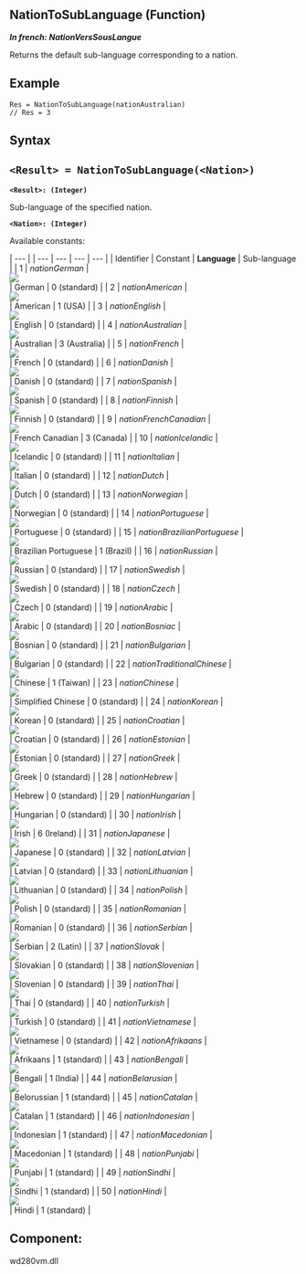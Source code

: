 


## NationToSubLanguage (Function)

***In french: NationVersSousLangue***



<a name="XUse"></a>
<a name="Use"></a>
<a name="description"></a>
Returns the default sub-language corresponding to a nation.
<a name="Example1"></a>
<a name="sample_code"></a>

## Example


```wl
Res = NationToSubLanguage(nationAustralian)
// Res = 3
```

<a name="XSYNTAX"></a>

## Syntax
<a name="SYNTAX1"></a>

`<Result> = NationToSubLanguage(<Nation>)`
---

**`<Result>: (Integer)`**

Sub-language of the specified nation. 

**`<Nation>: (Integer)`**

Available constants:


   | --- |
| --- | --- | --- | --- |
| Identifier | Constant | **Language** | Sub-language |
| 1 | *nationGerman* | <br>![](https://doc.pcsoft.fr/en-US/images/image.awp?langid=3&name=DrapeauAllemand.gif)<br> | German | 0 (standard) |
| 2 | *nationAmerican* | <br>![](https://doc.pcsoft.fr/en-US/images/image.awp?langid=3&name=DrapeauAmericain.gif)<br> | American | 1 (USA) |
| 3 | *nationEnglish* | <br>![](https://doc.pcsoft.fr/en-US/images/image.awp?langid=3&name=DrapeauAnglais.gif)<br> | English | 0 (standard) |
| 4 | *nationAustralian* | <br>![](https://doc.pcsoft.fr/en-US/images/image.awp?langid=3&name=DrapeauAustralien.gif)<br> | Australian | 3 (Australia) |
| 5 | *nationFrench* | <br>![](https://doc.pcsoft.fr/en-US/images/image.awp?langid=3&name=DrapeauFrancais.gif)<br> | French | 0 (standard) |
| 6 | *nationDanish* | <br>![](https://doc.pcsoft.fr/en-US/images/image.awp?langid=3&name=DrapeauDanois.gif)<br> | Danish | 0 (standard) |
| 7 | *nationSpanish* | <br>![](https://doc.pcsoft.fr/en-US/images/image.awp?langid=3&name=DrapeauEspagnol.gif)<br> | Spanish | 0 (standard) |
| 8 | *nationFinnish* | <br>![](https://doc.pcsoft.fr/en-US/images/image.awp?langid=3&name=DrapeauFinnois.gif)<br> | Finnish | 0 (standard) |
| 9 | *nationFrenchCanadian* | <br>![](https://doc.pcsoft.fr/en-US/images/image.awp?langid=3&name=DrapeauCanadien.gif)<br> | French Canadian | 3 (Canada) |
| 10 | *nationIcelandic* | <br>![](https://doc.pcsoft.fr/en-US/images/image.awp?langid=3&name=DrapeauIslandais.gif)<br> | Icelandic | 0 (standard) |
| 11 | *nationItalian* | <br>![](https://doc.pcsoft.fr/en-US/images/image.awp?langid=3&name=DrapeauItalien.gif)<br> | Italian | 0 (standard) |
| 12 | *nationDutch* | <br>![](https://doc.pcsoft.fr/en-US/images/image.awp?langid=3&name=DrapeauNeerlandais.gif)<br> | Dutch | 0 (standard) |
| 13 | *nationNorwegian* | <br>![](https://doc.pcsoft.fr/en-US/images/image.awp?langid=3&name=DrapeauNorvegien.gif)<br> | Norwegian | 0 (standard) |
| 14 | *nationPortuguese* | <br>![](https://doc.pcsoft.fr/en-US/images/image.awp?langid=3&name=DrapeauPortugais.gif)<br> | Portuguese | 0 (standard) |
| 15 | *nationBrazilianPortuguese* | <br>![](https://doc.pcsoft.fr/en-US/images/image.awp?langid=3&name=DrapeauPortugaisBresilien.gif)<br> | Brazilian Portuguese | 1 (Brazil) |
| 16 | *nationRussian* | <br>![](https://doc.pcsoft.fr/en-US/images/image.awp?langid=3&name=DrapeauRusse.gif)<br> | Russian | 0 (standard) |
| 17 | *nationSwedish* | <br>![](https://doc.pcsoft.fr/en-US/images/image.awp?langid=3&name=DrapeauSuedois.gif)<br> | Swedish | 0 (standard) |
| 18 | *nationCzech* | <br>![](https://doc.pcsoft.fr/en-US/images/image.awp?langid=3&name=DrapeauTcheque.gif)<br> | Czech | 0 (standard) |
| 19 | *nationArabic* | <br>![](https://doc.pcsoft.fr/en-US/images/image.awp?langid=3&name=DrapeauArabe.gif)<br> | Arabic | 0 (standard) |
| 20 | *nationBosniac* | <br>![](https://doc.pcsoft.fr/en-US/images/image.awp?langid=3&name=DrapeauBosnie.gif)<br> | Bosnian | 0 (standard) |
| 21 | *nationBulgarian* | <br>![](https://doc.pcsoft.fr/en-US/images/image.awp?langid=3&name=DrapeauBulgare.gif)<br> | Bulgarian | 0 (standard) |
| 22 | *nationTraditionalChinese* | <br>![](https://doc.pcsoft.fr/en-US/images/image.awp?langid=3&name=DrapeauChinois.gif)<br> | Chinese | 1 (Taiwan) |
| 23 | *nationChinese* | <br>![](https://doc.pcsoft.fr/en-US/images/image.awp?langid=3&name=DrapeauChinoisSimplifie.gif)<br> | Simplified Chinese | 0 (standard) |
| 24 | *nationKorean* | <br>![](https://doc.pcsoft.fr/en-US/images/image.awp?langid=3&name=DrapeauCoreen.gif)<br> | Korean | 0 (standard) |
| 25 | *nationCroatian* | <br>![](https://doc.pcsoft.fr/en-US/images/image.awp?langid=3&name=DrapeauCroate.gif)<br> | Croatian | 0 (standard) |
| 26 | *nationEstonian* | <br>![](https://doc.pcsoft.fr/en-US/images/image.awp?langid=3&name=DrapeauEstonie.gif)<br> | Estonian | 0 (standard) |
| 27 | *nationGreek* | <br>![](https://doc.pcsoft.fr/en-US/images/image.awp?langid=3&name=DrapeauGrec.gif)<br> | Greek | 0 (standard) |
| 28 | *nationHebrew* | <br>![](https://doc.pcsoft.fr/en-US/images/image.awp?langid=3&name=DrapeauHebreu.gif)<br> | Hebrew | 0 (standard) |
| 29 | *nationHungarian* | <br>![](https://doc.pcsoft.fr/en-US/images/image.awp?langid=3&name=DrapeauHongrois.gif)<br> | Hungarian | 0 (standard) |
| 30 | *nationIrish* | <br>![](https://doc.pcsoft.fr/en-US/images/image.awp?langid=3&name=DrapeauIrlandais.gif)<br> | Irish | 6 (Ireland) |
| 31 | *nationJapanese* | <br>![](https://doc.pcsoft.fr/en-US/images/image.awp?langid=3&name=DrapeauJaponais.gif)<br> | Japanese | 0 (standard) |
| 32 | *nationLatvian* | <br>![](https://doc.pcsoft.fr/en-US/images/image.awp?langid=3&name=DrapeauLetton.gif)<br> | Latvian | 0 (standard) |
| 33 | *nationLithuanian* | <br>![](https://doc.pcsoft.fr/en-US/images/image.awp?langid=3&name=Drapeaulituanien.gif)<br> | Lithuanian | 0 (standard) |
| 34 | *nationPolish* | <br>![](https://doc.pcsoft.fr/en-US/images/image.awp?langid=3&name=DrapeauPolonais.gif)<br> | Polish | 0 (standard) |
| 35 | *nationRomanian* | <br>![](https://doc.pcsoft.fr/en-US/images/image.awp?langid=3&name=DrapeauRoumain.gif)<br> | Romanian | 0 (standard) |
| 36 | *nationSerbian* | <br>![](https://doc.pcsoft.fr/en-US/images/image.awp?langid=3&name=DrapeauSerbe.gif)<br> | Serbian | 2 (Latin) |
| 37 | *nationSlovak* | <br>![](https://doc.pcsoft.fr/en-US/images/image.awp?langid=3&name=DrapeauSlovaque.gif)<br> | Slovakian | 0 (standard) |
| 38 | *nationSlovenian* | <br>![](https://doc.pcsoft.fr/en-US/images/image.awp?langid=3&name=DrapeauSlovenie.gif)<br> | Slovenian | 0 (standard) |
| 39 | *nationThai* | <br>![](https://doc.pcsoft.fr/en-US/images/image.awp?langid=3&name=DrapeauThai.gif)<br> | Thai | 0 (standard) |
| 40 | *nationTurkish* | <br>![](https://doc.pcsoft.fr/en-US/images/image.awp?langid=3&name=DrapeauTurc.gif)<br> | Turkish | 0 (standard) |
| 41 | *nationVietnamese* | <br>![](https://doc.pcsoft.fr/en-US/images/image.awp?langid=3&name=DrapeauVietnamien.gif)<br> | Vietnamese | 0 (standard) |
| 42 | *nationAfrikaans* | <br>![](https://doc.pcsoft.fr/en-US/images/image.awp?langid=3&name=DrapeauAfrikaans.gif)<br> | Afrikaans | 1 (standard) |
| 43 | *nationBengali* | <br>![](https://doc.pcsoft.fr/en-US/images/image.awp?langid=3&name=DrapeauBengali.gif)<br> | Bengali | 1 (India) |
| 44 | *nationBelarusian* | <br>![](https://doc.pcsoft.fr/en-US/images/image.awp?langid=3&name=DrapeauBielorusse.gif)<br> | Belorussian | 1 (standard) |
| 45 | *nationCatalan* | <br>![](https://doc.pcsoft.fr/en-US/images/image.awp?langid=3&name=DrapeauCatalan.gif)<br> | Catalan | 1 (standard) |
| 46 | *nationIndonesian* | <br>![](https://doc.pcsoft.fr/en-US/images/image.awp?langid=3&name=DrapeauIndonesien.gif)<br> | Indonesian | 1 (standard) |
| 47 | *nationMacedonian* | <br>![](https://doc.pcsoft.fr/en-US/images/image.awp?langid=3&name=DrapeauMacedonien.gif)<br> | Macedonian | 1 (standard) |
| 48 | *nationPunjabi* | <br>![](https://doc.pcsoft.fr/en-US/images/image.awp?langid=3&name=DrapeauPendjabi.gif)<br> | Punjabi | 1 (standard) |
| 49 | *nationSindhi* | <br>![](https://doc.pcsoft.fr/en-US/images/image.awp?langid=3&name=DrapeauSindhi.gif)<br> | Sindhi | 1 (standard) |
| 50 | *nationHindi* | <br>![](https://doc.pcsoft.fr/en-US/images/image.awp?langid=3&name=drapeauHindi.gif)<br> | Hindi | 1 (standard) |





<a name="XComponent"></a>

## Component:
wd280vm.dll
